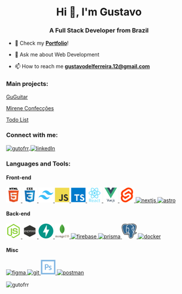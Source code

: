 <h1 align="center">Hi 👋, I'm Gustavo</h1>
<h3 align="center">A Full Stack Developer from Brazil</h3>

- 🔭 Check my <a href="https://gustavodev.com/" target="_blank"><b>Portfolio</b></a>!

- 💬 Ask me about Web Development

- 📫 How to reach me **gustavodelferreira.12@gmail.com**

<h3 align="left">Main projects:</h3>
<p align="left">
  <a href="https://guguitar.vercel.app/" target="_blank">
    GuGuitar
  </a>
</p>
<p align="left">
  <a href="https://mireneconfeccoes.vercel.app/" target="_blank">
    Mirene Confecções
  </a>
</p>
<p align="left">
  <a href="https://vue-firebase-todo-a7b2d.web.app/" target="_blank">
    Todo List
  </a>
</p>
<!-- <p align="left">
  <a href="https://mirenebasics.vercel.app/" target="_blank">
    Mirene Basics (incompleto)
  </a>
</p> -->

<h3 align="left">Connect with me:</h3>
<p align="left">
  <a href="https://twitter.com/gutofrr" target="_blank">
  <img align="center" src="https://raw.githubusercontent.com/rahuldkjain/github-profile-readme-generator/master/src/images/icons/Social/twitter.svg" alt="gutofrr" height="30" width="40" />
  </a>
  <a href="https://www.linkedin.com/in/gustavo-ferreira-231938224/" target="_blank">
    <img align="center" src="https://img.freepik.com/icones-gratis/linkedin_318-157468.jpg" alt="linkedIn" height="40" width="40" />
  </a>
</p>

<h3 align="left">Languages and Tools:</h3>
<p align="left">
  <h4 align="left">Front-end</h4>
  <a href="https://www.w3.org/html/" target="_blank" rel="noreferrer"> 
    <img src="https://raw.githubusercontent.com/devicons/devicon/master/icons/html5/html5-original-wordmark.svg" alt="html5" width="40" height="40"/>
  </a>
  <a href="https://www.w3schools.com/css/" target="_blank" rel="noreferrer"> 
    <img src="https://raw.githubusercontent.com/devicons/devicon/master/icons/css3/css3-original-wordmark.svg" alt="css3" width="40" height="40"/>
  </a> 
  <a href="https://tailwindcss.com/" target="_blank" rel="noreferrer">
    <img src="https://raw.githubusercontent.com/devicons/devicon/1119b9f84c0290e0f0b38982099a2bd027a48bf1/icons/tailwindcss/tailwindcss-plain.svg" alt=tailwindcss width="40" height="40" />
  </a>
  <a href="https://developer.mozilla.org/en-US/docs/Web/JavaScript" target="_blank" rel="noreferrer"> 
    <img src="https://raw.githubusercontent.com/devicons/devicon/master/icons/javascript/javascript-original.svg" alt="javascript" width="40" height="40"/>
  </a>
  <a href="https://www.typescriptlang.org/" target="_blank" rel="noreferrer"> 
    <img src="https://raw.githubusercontent.com/devicons/devicon/master/icons/typescript/typescript-original.svg" alt="typescript" width="40" height="40"/>
  </a>
  <a href="https://reactjs.org/" target="_blank" rel="noreferrer"> 
    <img src="https://raw.githubusercontent.com/devicons/devicon/master/icons/react/react-original-wordmark.svg" alt="react" width="40" height="40"/>
  </a>
  <a href="https://vuejs.org/" target="_blank" rel="noreferrer"> 
    <img src="https://raw.githubusercontent.com/devicons/devicon/master/icons/vuejs/vuejs-original-wordmark.svg" alt="vuejs" width="40" height="40"/>
  </a>
  <a href="https://svelte.dev/" target="_blank" rel="noreferrer">
    <img src="https://raw.githubusercontent.com/devicons/devicon/1119b9f84c0290e0f0b38982099a2bd027a48bf1/icons/svelte/svelte-original.svg" alt="svelte" width="40" height="40"/>
  </a>
  <a href="https://nextjs.org/" target="_blank" rel="noreferrer"> 
    <img src="https://cdn.aglty.io/bwql7jyk/Attachments/NewItems/image_20211214122557_0.png" alt="nextjs" width="40" height="40"/>
  </a>
  <a href="https://astro.build/" target="_blank" rel="noreferrer"> 
    <img src="https://astro.js.org/astro.png" alt="astro" width="40" height="40"/>
  </a>
  <br>
  
  <h4 align="left">Back-end</h4>
  <a href="https://nodejs.org" target="_blank" rel="noreferrer"> 
    <img src="https://raw.githubusercontent.com/devicons/devicon/1119b9f84c0290e0f0b38982099a2bd027a48bf1/icons/nodejs/nodejs-original.svg" alt="nodejs" width="40" height="40"/>
  </a>
  <a href="https://expressjs.com" target="_blank" rel="noreferrer"> 
    <img src="express-logo.png" alt="express" width="40" height="40"/>
  </a>
  <a href="https://fastapi.tiangolo.com/" rel="noreferrer">
    <img src="https://raw.githubusercontent.com/devicons/devicon/1119b9f84c0290e0f0b38982099a2bd027a48bf1/icons/fastapi/fastapi-original.svg" alt="fastapi" width="40" height="40"/>
  </a>
    <a href="https://www.mongodb.com/" target="_blank" rel="noreferrer"> 
    <img src="https://raw.githubusercontent.com/devicons/devicon/master/icons/mongodb/mongodb-original-wordmark.svg" alt="mongodb" width="40" height="40"/>
  </a>
  <a href="https://firebase.google.com/" target="_blank" rel="noreferrer"> 
    <img src="https://www.vectorlogo.zone/logos/firebase/firebase-icon.svg" alt="firebase" width="40" height="40"/>
  </a>
  <a href="https://www.prisma.io/" target="_blank" rel="noreferrer"> 
    <img src="https://d2eip9sf3oo6c2.cloudfront.net/tags/images/000/001/287/square_480/prismaHD.png" alt="prisma" width="40" height="40"/>
  </a>
  <a href="https://www.postgresql.org/" target="_blank" rel="noreferrer"> 
    <img src="https://raw.githubusercontent.com/github/explore/80688e429a7d4ef2fca1e82350fe8e3517d3494d/topics/postgresql/postgresql.png" alt="postgresql" width="40" height="40"/>
  </a>
  <a href="https://www.docker.com/" target="_blank" rel="noreferrer"> 
    <img src="https://images.crunchbase.com/image/upload/c_lpad,h_170,w_170,f_auto,b_white,q_auto:eco,dpr_1/ywjqppks5ffcnbfjuttq" alt="docker" width="40" height="40" />
  </a>
  
  <br>
  
<!--   <h4 align="left">Software Development</h4>
  <a href="https://www.cprogramming.com/" target="_blank" rel="noreferrer"> 
    <img src="https://raw.githubusercontent.com/devicons/devicon/master/icons/c/c-original.svg"    alt="c" width="40" height="40"/>
  </a>
  <a href="https://www.python.org/" rel="noreferrer">
    <img src="https://raw.githubusercontent.com/devicons/devicon/master/icons/python/python-original-wordmark.svg" alt="python" width="40" height="40"/>
  </a>
  <br> -->

  <h4 align="left">Misc</h4>
  <a href="https://www.figma.com/" target="_blank" rel="noreferrer"> 
    <img src="https://www.vectorlogo.zone/logos/figma/figma-icon.svg" alt="figma" width="40" height="40"/>
  </a> 
  <a href="https://git-scm.com/" target="_blank" rel="noreferrer"> 
    <img src="https://www.vectorlogo.zone/logos/git-scm/git-scm-icon.svg" alt="git" width="40" height="40"/>
  </a>
  <a href="https://www.photoshop.com/en" target="_blank" rel="noreferrer"> 
    <img src="https://raw.githubusercontent.com/devicons/devicon/master/icons/photoshop/photoshop-line.svg" alt="photoshop" width="40" height="40"/>
  </a>
  <a href="https://postman.com" target="_blank" rel="noreferrer"> 
    <img src="https://www.vectorlogo.zone/logos/getpostman/getpostman-icon.svg" alt="postman" width="40" height="40"/>
  </a>
</p>

<p>
  <img align="center" src="https://github-readme-stats.vercel.app/api/top-langs?username=gutofrr&show_icons=true&title_color=61dafb&text_color=ffffff&bg_color=222d3d&hide_border=true&locale=en&layout=compact" alt="gutofrr" />
</p>

